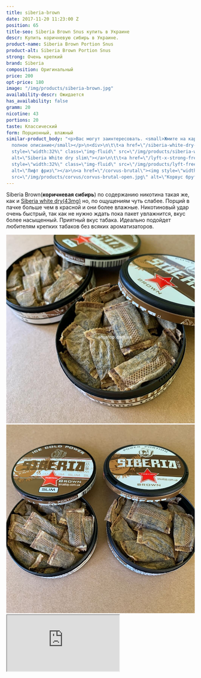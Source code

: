 ```yaml
---
title: siberia-brown
date: 2017-11-20 11:23:00 Z
position: 65
title-seo: Siberia Brown Snus купить в Украине
descr: Купить коричневую сибирь в Украине.
product-name: Siberia Brown Portion Snus
product-alt: Siberia Brown Portion Snus
strong: Очень крепкий
brand: Siberia
composition: Оригинальный
price: 200
opt-price: 180
image: "/img/products/siberia-brown.jpg"
availability-descr: Ожидается
has_availability: false
gramm: 20
nicotine: 43
portions: 20
taste: Классический
form: Порционный, влажный
similar-product_body: "<p>Вас могут заинтересовать. <small>Жмите на картинки и читайте
  полное описание</small></p>\n<div>\n\t\t<a href=\"/siberia-white-dry-slim\"><img
  style=\"width:32%\" class=\"img-fluid\" src=\"/img/products/siberia-white-dry-slim/siberia-open-and-cryo.jpg\"
  alt=\"Siberia White dry slim\"></a>\n\t\t<a href=\"/lyft-x-strong-freeze-slim-white\"><img
  style=\"width:32%\" class=\"img-fluid\" src=\"/img/products/lyft-freeze/lyft-freeze-open.jpg\"
  alt=\"Лифт фриз\"></a>\n<a href=\"/corvus-brutal\"><img style=\"width:32%\" class=\"img-fluid\"
  src=\"/img/products/corvus/corvus-brutal-open.jpg\" alt=\"Корвус брутал открытый\"></a>\n</div>"
---
```


Siberia Brown(**коричневая сибирь**) по содержанию никотина такая же, как и [Siberia white dry(43mg)](/siberia-white) но, по ощущениям чуть слабее. Порций в пачке больше чем в красной и они более влажные. Никотиновый удар очень быстрый, так как не нужно ждать пока пакет увлажнится, вкус более насыщенный.
Приятный вкус табака.
Идеально подойдет любителям крепких табаков без всяких ароматизаторов.
<div class="popup-gallery d-flex mb-2">
	<a class="mr-2" href="/img/products/siberia-brown/siberia-brown-open-2.jpg" title="Коричневая сибирь большие пакеты"><img class="img-fluid" src="/img/products/siberia-brown/siberia-brown-open-2.jpg" alt="Коричневая сибирь большие пакеты открытая"></a>
	<a href="/img/products/siberia-brown/siberia-brown-slim-and-brown-large.jpg" title="Коричневые сибири, большие и  <a href='/siberia-brown-slim'>тонкие пакеты</a>"><img class="img-fluid" src="/img/products/siberia-brown/siberia-brown-slim-and-brown-large.jpg" alt="Коричневая сибирь слим vs коричневая сибирь большие пакеты"></a>
</div>
<div class="embed-responsive embed-responsive-16by9 mb-3">
  <iframe class="embed-responsive-item" src="https://www.youtube.com/embed/OYQ3cSQTXl8" allowfullscreen></iframe>
</div>